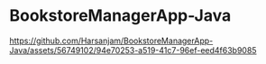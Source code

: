 # BookstoreManagerApp-Java


https://github.com/Harsanjam/BookstoreManagerApp-Java/assets/56749102/94e70253-a519-41c7-96ef-eed4f63b9085
